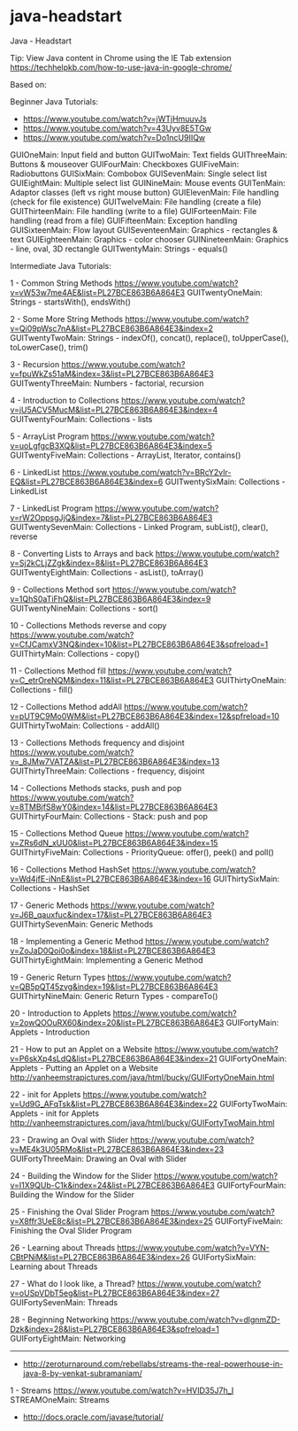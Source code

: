 # java-headstart
Java - Headstart

Tip: View Java content in Chrome using the IE Tab extension
https://techhelpkb.com/how-to-use-java-in-google-chrome/

Based on:

Beginner Java Tutorials:
- https://www.youtube.com/watch?v=jWTjHmuuvJs
- https://www.youtube.com/watch?v=43Uyv8E5TGw
- https://www.youtube.com/watch?v=Do1ncU9IIQw

GUIOneMain: Input field and button
GUITwoMain: Text fields
GUIThreeMain: Buttons & mouseover
GUIFourMain: Checkboxes
GUIFiveMain: Radiobuttons
GUISixMain: Combobox
GUISevenMain: Single select list
GUIEightMain: Multiple select list
GUINineMain: Mouse events
GUITenMain: Adaptor classes (left vs right mouse button)
GUIElevenMain: File handling (check for file existence)
GUITwelveMain: File handling (create a file)
GUIThirteenMain: File handling (write to a file)
GUIForteenMain: File handling (read from a file)
GUIFifteenMain: Exception handling
GUISixteenMain: Flow layout
GUISeventeenMain: Graphics - rectangles & text
GUIEighteenMain: Graphics - color chooser
GUINineteenMain: Graphics - line, oval, 3D rectangle
GUITwentyMain: Strings - equals()

Intermediate Java Tutorials:

1 - Common String Methods
https://www.youtube.com/watch?v=vW53w7me4AE&list=PL27BCE863B6A864E3
GUITwentyOneMain: Strings - startsWith(), endsWith()

2 - Some More String Methods
https://www.youtube.com/watch?v=Qi09pWsc7nA&list=PL27BCE863B6A864E3&index=2
GUITwentyTwoMain: Strings - indexOf(), concat(), replace(), toUpperCase(), toLowerCase(), trim()

3 - Recursion
https://www.youtube.com/watch?v=fpuWkZs51aM&index=3&list=PL27BCE863B6A864E3
GUITwentyThreeMain: Numbers - factorial, recursion

4 - Introduction to Collections
https://www.youtube.com/watch?v=jU5ACV5MucM&list=PL27BCE863B6A864E3&index=4
GUITwentyFourMain: Collections - lists

5 - ArrayList Program
https://www.youtube.com/watch?v=uoLgfgcB3XQ&list=PL27BCE863B6A864E3&index=5
GUITwentyFiveMain: Collections - ArrayList, Iterator, contains()

6 - LinkedList
https://www.youtube.com/watch?v=BRcY2vIr-EQ&list=PL27BCE863B6A864E3&index=6
GUITwentySixMain: Collections - LinkedList

7 - LinkedList Program
https://www.youtube.com/watch?v=rW2OppsgJjQ&index=7&list=PL27BCE863B6A864E3
GUITwentySevenMain: Collections - Linked Program, subList(), clear(), reverse

8 - Converting Lists to Arrays and back
https://www.youtube.com/watch?v=Sj2kCLjZZgk&index=8&list=PL27BCE863B6A864E3
GUITwentyEightMain: Collections - asList(), toArray()

9 - Collections Method sort
https://www.youtube.com/watch?v=1QhS0aTiFhQ&list=PL27BCE863B6A864E3&index=9
GUITwentyNineMain: Collections - sort()

10 - Collections Methods reverse and copy
https://www.youtube.com/watch?v=CfJCamxV3NQ&index=10&list=PL27BCE863B6A864E3&spfreload=1
GUIThirtyMain: Collections - copy()

11 - Collections Method fill
https://www.youtube.com/watch?v=C_etrOreNQM&index=11&list=PL27BCE863B6A864E3
GUIThirtyOneMain: Collections - fill()

12 - Collections Method addAll
https://www.youtube.com/watch?v=pUT9C9Mo0WM&list=PL27BCE863B6A864E3&index=12&spfreload=10
GUIThirtyTwoMain: Collections - addAll()

13 - Collections Methods frequency and disjoint
https://www.youtube.com/watch?v=_8JMw7VATZA&list=PL27BCE863B6A864E3&index=13
GUIThirtyThreeMain: Collections - frequency, disjoint

14 - Collections Methods stacks, push and pop
https://www.youtube.com/watch?v=8TMBjfS8wY0&index=14&list=PL27BCE863B6A864E3
GUIThirtyFourMain: Collections - Stack: push and pop

15 - Collections Method Queue
https://www.youtube.com/watch?v=ZRs6dN_xUU0&list=PL27BCE863B6A864E3&index=15
GUIThirtyFiveMain: Collections - PriorityQueue: offer(), peek() and poll()

16 - Collections Method HashSet
https://www.youtube.com/watch?v=Wd4jfE-iNnE&list=PL27BCE863B6A864E3&index=16
GUIThirtySixMain: Collections - HashSet

17 - Generic Methods
https://www.youtube.com/watch?v=J6B_qauxfuc&index=17&list=PL27BCE863B6A864E3
GUIThirtySevenMain: Generic Methods

18 - Implementing a Generic Method
https://www.youtube.com/watch?v=ZoJaD0Qoi0o&index=18&list=PL27BCE863B6A864E3
GUIThirtyEightMain: Implementing a Generic Method

19 - Generic Return Types
https://www.youtube.com/watch?v=QB5pQT45zvg&index=19&list=PL27BCE863B6A864E3
GUIThirtyNineMain: Generic Return Types - compareTo()

20 - Introduction to Applets
https://www.youtube.com/watch?v=2owQOOuRX60&index=20&list=PL27BCE863B6A864E3
GUIFortyMain: Applets - Introduction

21 - How to put an Applet on a Website
https://www.youtube.com/watch?v=P6skXp4sLdQ&list=PL27BCE863B6A864E3&index=21
GUIFortyOneMain: Applets - Putting an Applet on a Website
http://vanheemstrapictures.com/java/html/bucky/GUIFortyOneMain.html

22 - init for Applets
https://www.youtube.com/watch?v=Ud9G_AFqTsk&list=PL27BCE863B6A864E3&index=22
GUIFortyTwoMain: Applets - init for Applets
http://vanheemstrapictures.com/java/html/bucky/GUIFortyTwoMain.html

23 - Drawing an Oval with Slider
https://www.youtube.com/watch?v=ME4k3U05RMo&list=PL27BCE863B6A864E3&index=23
GUIFortyThreeMain: Drawing an Oval with Slider

24 - Building the Window for the Slider
https://www.youtube.com/watch?v=I1X9QUb-C1k&index=24&list=PL27BCE863B6A864E3
GUIFortyFourMain: Building the Window for the Slider

25 - Finishing the Oval Slider Program
https://www.youtube.com/watch?v=X8ffr3UeE8c&list=PL27BCE863B6A864E3&index=25
GUIFortyFiveMain: Finishing the Oval Slider Program

26 - Learning about Threads
https://www.youtube.com/watch?v=VYN-CBtPNiM&list=PL27BCE863B6A864E3&index=26
GUIFortySixMain: Learning about Threads

27 - What do I look like, a Thread?
https://www.youtube.com/watch?v=oUSpVDbT5eg&list=PL27BCE863B6A864E3&index=27
GUIFortySevenMain: Threads

28 - Beginning Networking
https://www.youtube.com/watch?v=dlgnmZD-Dzk&index=28&list=PL27BCE863B6A864E3&spfreload=1
GUIFortyEightMain: Networking

____

- http://zeroturnaround.com/rebellabs/streams-the-real-powerhouse-in-java-8-by-venkat-subramaniam/

1 - Streams
https://www.youtube.com/watch?v=HVID35J7h_I
STREAMOneMain: Streams


- http://docs.oracle.com/javase/tutorial/

